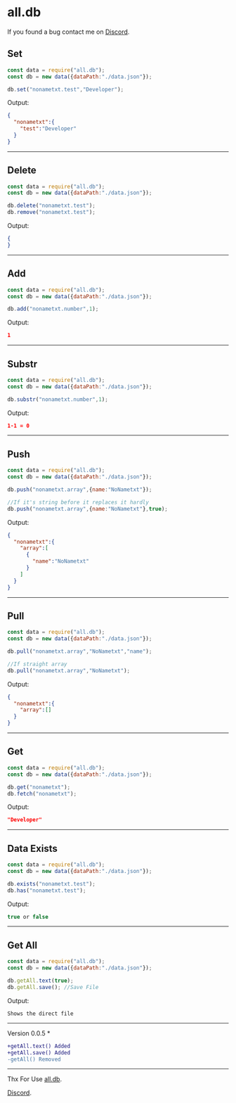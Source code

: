 # all.db

If you found a bug contact me on [Discord](https://discord.com/users/360322989515866112).

## Set
```js
const data = require("all.db");
const db = new data({dataPath:"./data.json"});

db.set("nonametxt.test","Developer");
```
Output:
```json
{
  "nonametxt":{
    "test":"Developer"
  }
}
```
---
## Delete
```js
const data = require("all.db");
const db = new data({dataPath:"./data.json"});

db.delete("nonametxt.test");
db.remove("nonametxt.test");
```
Output:
```json
{
}
```
---
## Add
```js
const data = require("all.db");
const db = new data({dataPath:"./data.json"});

db.add("nonametxt.number",1);
```
Output:
```json
1
```
---
## Substr
```js
const data = require("all.db");
const db = new data({dataPath:"./data.json"});

db.substr("nonametxt.number",1);
```
Output:
```json
1-1 = 0
```
---
## Push
```js
const data = require("all.db");
const db = new data({dataPath:"./data.json"});

db.push("nonametxt.array",{name:"NoNametxt"});

//If it's string before it replaces it hardly
db.push("nonametxt.array",{name:"NoNametxt"},true);
```
Output:
```json
{
  "nonametxt":{
    "array":[
      {
        "name":"NoNametxt"
      }
    ]
  }
}
```
---
## Pull
```js
const data = require("all.db");
const db = new data({dataPath:"./data.json"});

db.pull("nonametxt.array","NoNametxt","name");

//If straight array
db.pull("nonametxt.array","NoNametxt");
```
Output:
```json
{
  "nonametxt":{
    "array":[]
  }
}
```
---
## Get
```js
const data = require("all.db");
const db = new data({dataPath:"./data.json"});

db.get("nonametxt");
db.fetch("nonametxt");
```
Output:
```json
"Developer"
```
---
## Data Exists
```js
const data = require("all.db");
const db = new data({dataPath:"./data.json"});

db.exists("nonametxt.test");
db.has("nonametxt.test");
```
Output:
```js
true or false
```
---
## Get All
```js
const data = require("all.db");
const db = new data({dataPath:"./data.json"});

db.getAll.text(true);
db.getAll.save(); //Save File
```
Output:
```
Shows the direct file
```
---
Version 0.0.5 *
```diff
+getAll.text() Added
+getAll.save() Added
-getAll() Removed
```
---

Thx For Use [all.db](https://www.npmjs.com/package/all.db).

[Discord](https://discord.com/users/360322989515866112).
